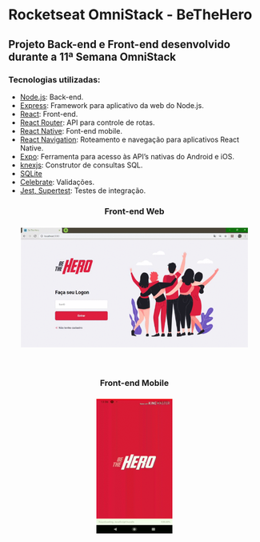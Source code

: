# Rocketseat OmniStack - BeTheHero 
 ## Projeto Back-end e Front-end desenvolvido durante a 11ª Semana OmniStack
  ### Tecnologias utilizadas:

- [Node.js](https://nodejs.org/): Back-end.
- [Express](https://expressjs.com/pt-br/): Framework para aplicativo da web do Node.js.
- [React](https://pt-br.reactjs.org/): Front-end.
- [React Router](https://reacttraining.com/react-router/core/guides/philosophy): API para controle de rotas.
- [React Native](https://reactnative.dev/): Font-end mobile.
- [React Navigation](https://reactnavigation.org/): Roteamento e navegação para aplicativos React Native.
- [Expo](https://expo.io/):  Ferramenta para acesso às API’s nativas do Android e iOS.
- [knexjs](http://knexjs.org/): Construtor de consultas SQL.
- [SQLite ](https://www.sqlite.org/index.html)
- [Celebrate](https://github.com/arb/celebrate): Validações.
- [Jest, Supertest](https://jestjs.io/docs/en/api): Testes de integração.


<h3 align="center"> Front-end Web </h3>
<h3 align="center">
<img src="https://github.com/Wellington-Leite/OmniStack-BeTheHero/blob/master/Front%20end%20Web.gif" width="90%" height="90%" />
 </h3>
 <br>
<h3 align="center"> Front-end Mobile </h3>
<h3 align="center">
<img src="https://github.com/Wellington-Leite/OmniStack-BeTheHero/blob/master/Front%20end%20Mobile.gif" width="30%" height="30%" />
 </h3>
